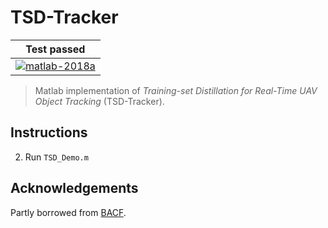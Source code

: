 # TSD-Tracker

| **Test passed**                                              |
| ------------------------------------------------------------ |
| [![matlab-2018a](https://img.shields.io/badge/matlab-2018a-yellow.svg)](https://www.mathworks.com/products/matlab.html) |

> Matlab implementation of *Training-set Distillation for Real-Time UAV Object Tracking* (TSD-Tracker).

## Instructions

2. Run `TSD_Demo.m`

## Acknowledgements

Partly borrowed from [BACF](http://www.hamedkiani.com/uploads/5/1/8/8/51882963/bacf_toupload.zip).
